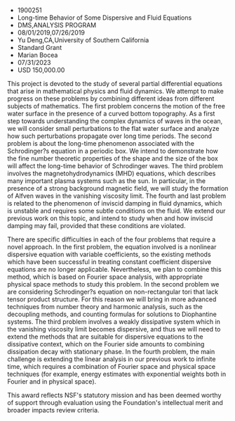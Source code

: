
* 1900251
* Long-time Behavior of Some Dispersive and Fluid Equations
* DMS,ANALYSIS PROGRAM
* 08/01/2019,07/26/2019
* Yu Deng,CA,University of Southern California
* Standard Grant
* Marian Bocea
* 07/31/2023
* USD 150,000.00

This project is devoted to the study of several partial differential equations
that arise in mathematical physics and fluid dynamics. We attempt to make
progress on these problems by combining different ideas from different subjects
of mathematics. The first problem concerns the motion of the free water surface
in the presence of a curved bottom topography. As a first step towards
understanding the complex dynamics of waves in the ocean, we will consider small
perturbations to the flat water surface and analyze how such perturbations
propagate over long time periods. The second problem is about the long-time
phenomenon associated with the Schrodinger?s equation in a periodic box. We
intend to demonstrate how the fine number theoretic properties of the shape and
the size of the box will affect the long-time behavior of Schrodinger waves. The
third problem involves the magnetohydrodynamics (MHD) equations, which describes
many important plasma systems such as the sun. In particular, in the presence of
a strong background magnetic field, we will study the formation of Alfven waves
in the vanishing viscosity limit. The fourth and last problem is related to the
phenomenon of inviscid damping in fluid dynamics, which is unstable and requires
some subtle conditions on the fluid. We extend our previous work on this topic,
and intend to study when and how inviscid damping may fail, provided that these
conditions are violated.

There are specific difficulties in each of the four problems that require a
novel approach. In the first problem, the equation involved is a nonlinear
dispersive equation with variable coefficients, so the existing methods which
have been successful in treating constant coefficient dispersive equations are
no longer applicable. Nevertheless, we plan to combine this method, which is
based on Fourier space analysis, with appropriate physical space methods to
study this problem. In the second problem we are considering Schrodinger?s
equation on non-rectangular tori that lack tensor product structure. For this
reason we will bring in more advanced techniques from number theory and harmonic
analysis, such as the decoupling methods, and counting formulas for solutions to
Diophantine systems. The third problem involves a weakly dissipative system
which in the vanishing viscosity limit becomes dispersive, and thus we will need
to extend the methods that are suitable for dispersive equations to the
dissipative context, which on the Fourier side amounts to combining dissipation
decay with stationary phase. In the fourth problem, the main challenge is
extending the linear analysis in our previous work to infinite time, which
requires a combination of Fourier space and physical space techniques (for
example, energy estimates with exponential weights both in Fourier and in
physical space).

This award reflects NSF's statutory mission and has been deemed worthy of
support through evaluation using the Foundation's intellectual merit and broader
impacts review criteria.

